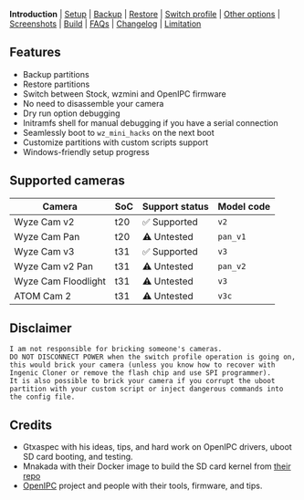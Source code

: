 **Introduction** | [Setup](README_setup.md) | [Backup](README_backup.md) | [Restore](README_restore.md) | [Switch profile](README_switch_profile.md) | [Other options](README_other_options.md) | [Screenshots](README_screenshots.md) | [Build](README_build.md) | [FAQs](README_FAQs.md) | [Changelog](Changelog.md) | [Limitation](Limitation.md)



## Features

- Backup partitions
- Restore partitions
- Switch between Stock, wzmini and OpenIPC firmware
- No need to disassemble your camera
- Dry run option debugging
- Initramfs shell for manual debugging if you have a serial connection
- Seamlessly boot to `wz_mini_hacks` on the next boot
- Customize partitions with custom scripts support
- Windows-friendly setup progress

## Supported cameras

| Camera              |  SoC  | Support status | Model code  |
| ------------------- | ----- | -------------- | ----------- |
| Wyze Cam v2         |  t20  | ✅ Supported   | `v2`        |
| Wyze Cam Pan        |  t20  | ⚠️ Untested    | `pan_v1`    |
| Wyze Cam v3         |  t31  | ✅ Supported   | `v3`        |
| Wyze Cam v2 Pan     |  t31  | ⚠️ Untested    | `pan_v2`    |
| Wyze Cam Floodlight |  t31  | ⚠️ Untested    | `v3`        |
| ATOM Cam 2          |  t31  | ⚠️ Untested    | `v3c`       |

## Disclaimer

```
I am not responsible for bricking someone's cameras.
DO NOT DISCONNECT POWER when the switch profile operation is going on, this would brick your camera (unless you know how to recover with Ingenic Cloner or remove the flash chip and use SPI programmer).
It is also possible to brick your camera if you corrupt the uboot partition with your custom script or inject dangerous commands into the config file.
```

## Credits

- Gtxaspec with his ideas, tips, and hard work on OpenIPC drivers, uboot SD card booting, and testing.
- Mnakada with their Docker image to build the SD card kernel from [their repo](https://github.com/mnakada/atomcam_tools)
- [OpenIPC](https://github.com/OpenIPC) project and people with their tools, firmware, and tips.
